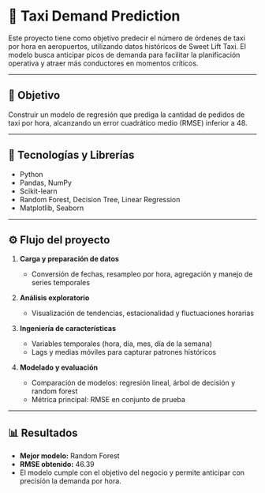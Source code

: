 # 🚕 Taxi Demand Prediction

Este proyecto tiene como objetivo predecir el número de órdenes de taxi por hora en aeropuertos, utilizando datos históricos de Sweet Lift Taxi. El modelo busca anticipar picos de demanda para facilitar la planificación operativa y atraer más conductores en momentos críticos.

---

## 🎯 Objetivo

Construir un modelo de regresión que prediga la cantidad de pedidos de taxi por hora, alcanzando un error cuadrático medio (RMSE) inferior a 48.

---

## 🧰 Tecnologías y Librerías

- Python  
- Pandas, NumPy  
- Scikit-learn  
- Random Forest, Decision Tree, Linear Regression  
- Matplotlib, Seaborn

---

## ⚙️ Flujo del proyecto

1. **Carga y preparación de datos**
   - Conversión de fechas, resampleo por hora, agregación y manejo de series temporales

2. **Análisis exploratorio**
   - Visualización de tendencias, estacionalidad y fluctuaciones horarias

3. **Ingeniería de características**
   - Variables temporales (hora, día, mes, día de la semana)
   - Lags y medias móviles para capturar patrones históricos

4. **Modelado y evaluación**
   - Comparación de modelos: regresión lineal, árbol de decisión y random forest
   - Métrica principal: RMSE en conjunto de prueba

---

## 📊 Resultados

- **Mejor modelo:** Random Forest  
- **RMSE obtenido:** 46.39  
- El modelo cumple con el objetivo del negocio y permite anticipar con precisión la demanda por hora.

